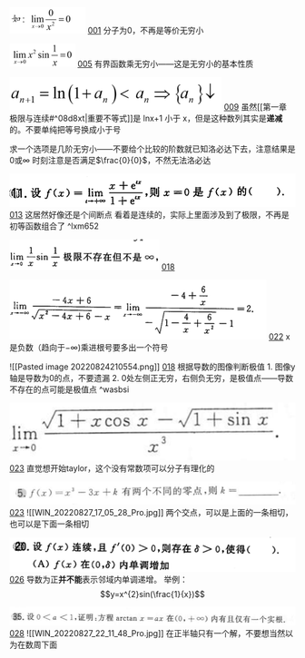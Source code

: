 ![](Attachment/20220708231103.png)
	 [001](bookxnotepro://opennote/?nb={bf3dc445-0c59-4185-bcd0-3d63797cc6cb}&book=43a8ddb447e812db0b53f95f0fb7e921&page=0&x=134&y=477&id=1044)
	 分子为0，不再是等价无穷小

![](Attachment/20220709004439.png)
	 [005](bookxnotepro://opennote/?nb={bf3dc445-0c59-4185-bcd0-3d63797cc6cb}&book=43a8ddb447e812db0b53f95f0fb7e921&page=4&x=171&y=224&id=1096)
	 有界函数乘无穷小——这是无穷小的基本性质

![](Attachment/20220728232300.png)
	[009](bookxnotepro://opennote/?nb={bf3dc445-0c59-4185-bcd0-3d63797cc6cb}&book=43a8ddb447e812db0b53f95f0fb7e921&page=8&x=183&y=269&id=1162)
	虽然[[第一章 极限与连续#^08d8xt|重要不等式]]是 lnx+1 小于 x，但是这种数列其实是**递减**的。不要单纯把等号换成小于号

求一个选项是几阶无穷小——不要给个比较的阶数就已知洛必达下去，注意结果是0或$\infty$
	时刻注意是否满足$\frac{0}{0}$，不然无法洛必达

![](Attachment/20220729232512.png)
	[013](bookxnotepro://opennote/?nb={512382f5-a3a5-4617-b335-e716d4b5f10c}&book=7c79fd0abca65e43b34474f815f9e7ce&page=12&x=164&y=433&id=2)
	这居然好像还是个间断点
		看着是连续的，实际上里面涉及到了极限，不再是初等函数组合了
		 ^lxm652

![](Attachment/20220810222521.png)
	[018](bookxnotepro://opennote/?nb={512382f5-a3a5-4617-b335-e716d4b5f10c}&book=b58fa85d19ce1d4b81c4b85dda1d104f&page=17&x=158&y=467&id=31&uuid=41f69afb60ba56d191046b4aa73a53c0)

![](Attachment/20220810232241.png)
	[022](bookxnotepro://opennote/?nb={512382f5-a3a5-4617-b335-e716d4b5f10c}&book=b58fa85d19ce1d4b81c4b85dda1d104f&page=21&x=337&y=476&id=40&uuid=9e92fc1bd4d7cdf89f26f3a1aa31cda5)
	x是负数（趋向于$-\infty$)乘进根号要多出一个符号

![[Pasted image 20220824210554.png]]
	[018](bookxnotepro://opennote/?nb={214cb125-5d23-4d98-a6be-193ff2248daa}&book=b031d6b3dcd76797850d98a4b61794f8&page=17&x=318&y=461&id=6730&uuid=fc03bfaebb53187ff03ff5a3d1fb15ee)
	根据导数的图像判断极值
	1. 图像y轴是导数为0的点，不要遗漏
	2. 0处左侧正无穷，右侧负无穷，是极值点——导数不存在的点可能是极值点
	 ^wasbsi

![](Attachment/20220825163905.png)
	[023](bookxnotepro://opennote/?nb={512382f5-a3a5-4617-b335-e716d4b5f10c}&book=7c79fd0abca65e43b34474f815f9e7ce&page=22&x=152&y=194&id=93&uuid=d85e91af60eb6f0d7d899cf4d62a00ae)
	直觉想开始taylor，这个没有常数项可以分子有理化的

![](Attachment/20220827170432.png)
	[023](bookxnotepro://opennote/?nb={512382f5-a3a5-4617-b335-e716d4b5f10c}&book=7c79fd0abca65e43b34474f815f9e7ce&page=22&x=176&y=574&id=125&uuid=af466a31d80e8d8152957413fc4b25c4)
	![[WIN_20220827_17_05_28_Pro.jpg]]
	两个交点，可以是上面的一条相切，也可以是下面一条相切

![](Attachment/20220827200109.png)
	[026](bookxnotepro://opennote/?nb={512382f5-a3a5-4617-b335-e716d4b5f10c}&book=7c79fd0abca65e43b34474f815f9e7ce&page=25&x=187&y=154&id=134&uuid=127e8cb74a0f932ad384225f764354ed)
	导数为正**并不能**表示邻域内单调递增。
	举例：
	$$y=x^{2}sin(\frac{1}{x})$$ 

![](Attachment/20220827220951.png)
	[028](bookxnotepro://opennote/?nb={512382f5-a3a5-4617-b335-e716d4b5f10c}&book=7c79fd0abca65e43b34474f815f9e7ce&page=27&x=228&y=66&id=144&uuid=1037bc49ef4d7d386a0cf3e1beb8edb6)
	![[WIN_20220827_22_11_48_Pro.jpg]]
	在正半轴只有一个解，不要想当然以为在数周下面